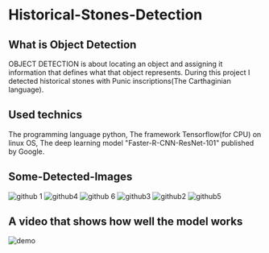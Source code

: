 # Historical-Stones-Detection
## What is Object Detection
OBJECT DETECTION is about locating an object and assigning it information that defines what that object represents.
During this project I detected historical stones with Punic inscriptions(The Carthaginian language).
## Used technics
The programming language python, The framework Tensorflow(for CPU) on linux OS, The deep learning model "Faster-R-CNN-ResNet-101" published by Google.  
## Some-Detected-Images 
![github 1](https://user-images.githubusercontent.com/41388712/47964511-87c00200-e03b-11e8-8753-f0e391ac2cf8.png)
![github4](https://user-images.githubusercontent.com/41388712/47964520-9c9c9580-e03b-11e8-97e1-a32df633846a.png)
![github 6](https://user-images.githubusercontent.com/41388712/47964525-acb47500-e03b-11e8-9bbc-4494d7d918c9.png)
![github3](https://user-images.githubusercontent.com/41388712/47964528-bd64eb00-e03b-11e8-950f-a58b974c5320.png)
![github2](https://user-images.githubusercontent.com/41388712/47964537-d2da1500-e03b-11e8-8d75-62bb04f3ad33.png)
![github5](https://user-images.githubusercontent.com/41388712/47964544-f43b0100-e03b-11e8-896a-1af0753e70cf.png)
## A video that shows how well the model works
![demo](https://user-images.githubusercontent.com/41388712/47964929-b391b680-e040-11e8-8388-ef411a7ea213.GIF)

